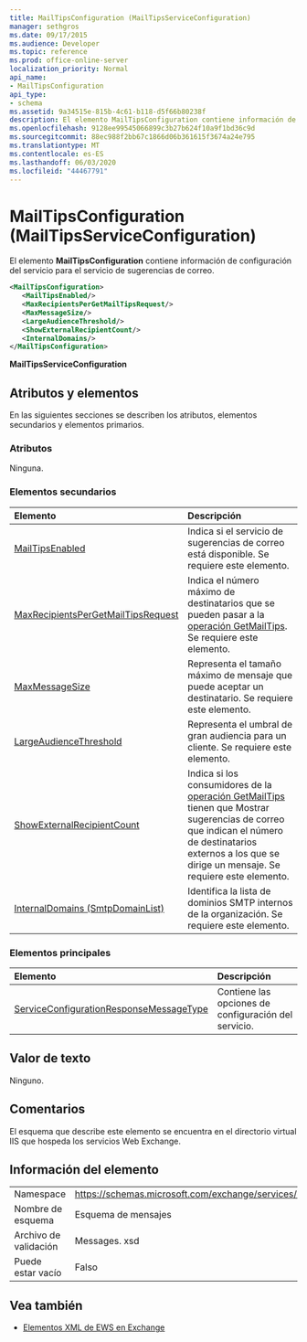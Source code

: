 ```yaml
---
title: MailTipsConfiguration (MailTipsServiceConfiguration)
manager: sethgros
ms.date: 09/17/2015
ms.audience: Developer
ms.topic: reference
ms.prod: office-online-server
localization_priority: Normal
api_name:
- MailTipsConfiguration
api_type:
- schema
ms.assetid: 9a34515e-815b-4c61-b118-d5f66b80238f
description: El elemento MailTipsConfiguration contiene información de configuración del servicio para el servicio de sugerencias de correo.
ms.openlocfilehash: 9128ee99545066899c3b27b624f10a9f1bd36c9d
ms.sourcegitcommit: 88ec988f2bb67c1866d06b361615f3674a24e795
ms.translationtype: MT
ms.contentlocale: es-ES
ms.lasthandoff: 06/03/2020
ms.locfileid: "44467791"
---
```

# <a name="mailtipsconfiguration-mailtipsserviceconfiguration"></a>MailTipsConfiguration (MailTipsServiceConfiguration)

El elemento **MailTipsConfiguration** contiene información de configuración del servicio para el servicio de sugerencias de correo. 
  
```XML
<MailTipsConfiguration>
   <MailTipsEnabled/>
   <MaxRecipientsPerGetMailTipsRequest/>
   <MaxMessageSize/>
   <LargeAudienceThreshold/>
   <ShowExternalRecipientCount/>
   <InternalDomains/>
</MailTipsConfiguration>
```

 **MailTipsServiceConfiguration**
## <a name="attributes-and-elements"></a>Atributos y elementos

En las siguientes secciones se describen los atributos, elementos secundarios y elementos primarios.
  
### <a name="attributes"></a>Atributos

Ninguna.
  
### <a name="child-elements"></a>Elementos secundarios

|**Elemento**|**Descripción**|
|:-----|:-----|
|[MailTipsEnabled](mailtipsenabled.md) <br/> |Indica si el servicio de sugerencias de correo está disponible. Se requiere este elemento.  <br/> |
|[MaxRecipientsPerGetMailTipsRequest](maxrecipientspergetmailtipsrequest.md) <br/> |Indica el número máximo de destinatarios que se pueden pasar a la [operación GetMailTips](getmailtips-operation.md). Se requiere este elemento.  <br/> |
|[MaxMessageSize](maxmessagesize.md) <br/> |Representa el tamaño máximo de mensaje que puede aceptar un destinatario. Se requiere este elemento.  <br/> |
|[LargeAudienceThreshold](largeaudiencethreshold.md) <br/> |Representa el umbral de gran audiencia para un cliente. Se requiere este elemento.  <br/> |
|[ShowExternalRecipientCount](showexternalrecipientcount.md) <br/> |Indica si los consumidores de la [operación GetMailTips](getmailtips-operation.md) tienen que Mostrar sugerencias de correo que indican el número de destinatarios externos a los que se dirige un mensaje. Se requiere este elemento.  <br/> |
|[InternalDomains (SmtpDomainList)](internaldomains-smtpdomainlist.md) <br/> |Identifica la lista de dominios SMTP internos de la organización. Se requiere este elemento.  <br/> |
   
### <a name="parent-elements"></a>Elementos principales

|**Elemento**|**Descripción**|
|:-----|:-----|
|[ServiceConfigurationResponseMessageType](serviceconfigurationresponsemessagetype.md) <br/> |Contiene las opciones de configuración del servicio.  <br/> |
   
## <a name="text-value"></a>Valor de texto

Ninguno.
  
## <a name="remarks"></a>Comentarios

El esquema que describe este elemento se encuentra en el directorio virtual IIS que hospeda los servicios Web Exchange.
  
## <a name="element-information"></a>Información del elemento

|||
|:-----|:-----|
|Namespace  <br/> |https://schemas.microsoft.com/exchange/services/2006/messages  <br/> |
|Nombre de esquema  <br/> |Esquema de mensajes  <br/> |
|Archivo de validación  <br/> |Messages. xsd  <br/> |
|Puede estar vacío  <br/> |Falso  <br/> |
   
## <a name="see-also"></a>Vea también



- [Elementos XML de EWS en Exchange](ews-xml-elements-in-exchange.md)


